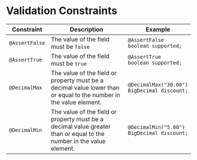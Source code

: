# Validation Constraints

|Constraint|Description|Example|
|---|---|---|
|`@AssertFalse`|The value of the field must be `false`|`@AssertFalse`<br/>`boolean supported;`|
|`@AssertTrue`|The value of the field must be `true`|`@AssertTrue`<br/>`boolean supported;`|
|`@DecimalMax`|The value of the field or property must be a decimal value lower than or equal to the number in the value element.|`@DecimalMax("30.00")`<br/>`BigDecimal discount;`|
|`@DecimalMin`|The value of the field or property must be a decimal value greater than or equal to the number in the value element.|`@DecimalMin("5.00")`<br/>`BigDecimal discount;`|
